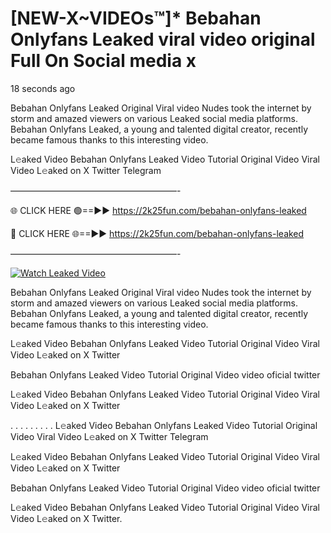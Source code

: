 # [NEW-X~VIDEOs™]* Bebahan Onlyfans Leaked viral video original Full On Social media x

18 seconds ago

Bebahan Onlyfans Leaked Original Viral video Nudes took the internet by storm and amazed viewers on various Leaked social media platforms. Bebahan Onlyfans Leaked, a young and talented digital creator, recently became famous thanks to this interesting video.

L𝚎aked Video Bebahan Onlyfans Leaked Video Tutorial Original Video Viral Video L𝚎aked on X Twitter Telegram

———————————————————-

🌐 CLICK HERE 🟢==►► https://2k25fun.com/bebahan-onlyfans-leaked

🔴 CLICK HERE 🌐==►► https://2k25fun.com/bebahan-onlyfans-leaked

———————————————————-

[![Watch Leaked Video](https://miro.medium.com/v2/resize:fit:828/format:webp/1*cilzJN44JGOrTw9NJCrNHA.gif "Watch Leaked Video")](https://2k25fun.com/bebahan-onlyfans-leaked)

Bebahan Onlyfans Leaked Original Viral video Nudes took the internet by storm and amazed viewers on various Leaked social media platforms. Bebahan Onlyfans Leaked, a young and talented digital creator, recently became famous thanks to this interesting video.

L𝚎aked Video Bebahan Onlyfans Leaked Video Tutorial Original Video Viral Video L𝚎aked on X Twitter

Bebahan Onlyfans Leaked Video Tutorial Original Video video oficial twitter

L𝚎aked Video Bebahan Onlyfans Leaked Video Tutorial Original Video Viral Video L𝚎aked on X Twitter

. . . . . . . . . L𝚎aked Video Bebahan Onlyfans Leaked Video Tutorial Original Video Viral Video L𝚎aked on X Twitter Telegram

L𝚎aked Video Bebahan Onlyfans Leaked Video Tutorial Original Video Viral Video L𝚎aked on X Twitter

Bebahan Onlyfans Leaked Video Tutorial Original Video video oficial twitter

L𝚎aked Video Bebahan Onlyfans Leaked Video Tutorial Original Video Viral Video L𝚎aked on X Twitter.